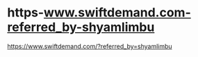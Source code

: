 # https-www.swiftdemand.com-referred_by-shyamlimbu
https://www.swiftdemand.com/?referred_by=shyamlimbu
